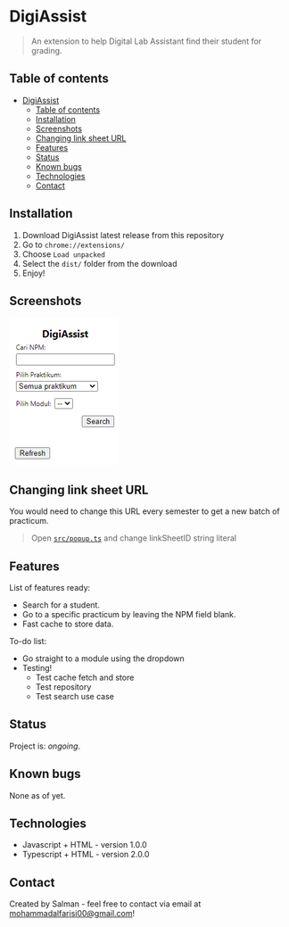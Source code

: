 # DigiAssist
> An extension to help Digital Lab Assistant find their student for grading.

## Table of contents
- [DigiAssist](#digiassist)
  - [Table of contents](#table-of-contents)
  - [Installation](#installation)
  - [Screenshots](#screenshots)
  - [Changing link sheet URL](#changing-link-sheet-url)
  - [Features](#features)
  - [Status](#status)
  - [Known bugs](#known-bugs)
  - [Technologies](#technologies)
  - [Contact](#contact)

## Installation
1. Download DigiAssist latest release from this repository
2. Go to `chrome://extensions/`
3. Choose `Load unpacked`
4. Select the `dist/` folder from the download
5. Enjoy!

## Screenshots
![Example screenshot](screenshots/popup.png)

## Changing link sheet URL
You would need to change this URL every semester to get a new batch of practicum.
> Open [`src/popup.ts`](src/popup.ts) and change linkSheetID string literal

## Features
List of features ready:
* Search for a student. 
* Go to a specific practicum by leaving the NPM field blank.
* Fast cache to store data.

To-do list:
* Go straight to a module using the dropdown
* Testing!
  * Test cache fetch and store
  * Test repository
  * Test search use case

## Status
Project is: _ongoing_.

## Known bugs
None as of yet.

## Technologies
* Javascript + HTML - version 1.0.0
* Typescript + HTML - version 2.0.0

## Contact
Created by Salman - feel free to contact via email at mohammadalfarisi00@gmail.com!
